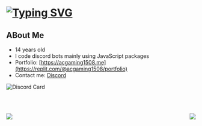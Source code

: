 # [![Typing SVG](https://readme-typing-svg.herokuapp.com?font=&color=%232576F7&size=22&height=30&lines=Developer;Student;ACGaming)](https://github.com/ACGaming1508)

## ABout Me

- 14 years old
- I code discord bots mainly using JavaScript packages
- Portfolio: [https://acgaming1508.me](https://replit.com/@acgaming1508/portfolio)
- Contact me: [Discord](https://discord.com/users/878556236797341786)

![Discord Card](https://discord.c99.nl/widget/theme-2/878556236797341786.png)

<br>

<br>

<p align=center>
<a href="https://github.com/ACGaming1508">
  <img align="left" src="https://github-readme-stats.vercel.app/api?username=ACGaming1508&count_private=true&hide=prs&title_color=&icon_color=f0f0f0&text_color=f0f0f0&bg_color=151b22&hide_border=true" />
  <img align="right" src="https://github-readme-stats.vercel.app/api/top-langs/?username=ACGaming1508&show_icons=true&show_icons=true&title_color=&icon_color=f0f0f0&text_color=f0f0f0&bg_color=151b22&hide_border=true"  />

<br>
